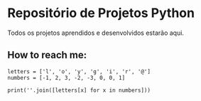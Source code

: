 # Repositório de Projetos Python
 Todos os projetos aprendidos e desenvolvidos estarão aqui.
## How to reach me:

```
letters = ['l', 'o', 'y', 'g', 'i', 'r', '@']
numbers = [-1, 2, 3, -2, -3, 0, 0, 1]

print(''.join([letters[x] for x in numbers]))
```

